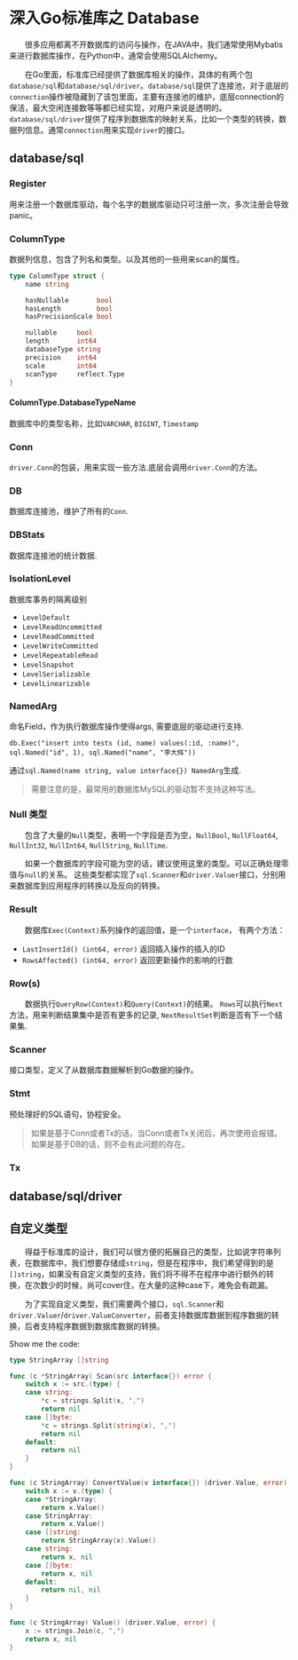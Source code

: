 # 深入Go标准库之 Database

&emsp;&emsp;很多应用都离不开数据库的访问与操作，在JAVA中，我们通常使用Mybatis来进行数据库操作，在Python中，通常会使用SQLAlchemy。

&emsp;&emsp;在Go里面，标准库已经提供了数据库相关的操作，具体的有两个包`database/sql`和`database/sql/driver`。`database/sql`提供了连接池，对于底层的`connection`操作被隐藏到了该包里面，主要有连接池的维护，底层connection的保活，最大空闲连接数等等都已经实现，对用户来说是透明的。`database/sql/driver`提供了程序到数据库的映射关系，比如一个类型的转换，数据列信息。通常`connection`用来实现`driver`的接口。

## database/sql
### Register
用来注册一个数据库驱动，每个名字的数据库驱动只可注册一次，多次注册会导致panic。
### ColumnType
数据列信息，包含了列名和类型。以及其他的一些用来scan的属性。
```go
type ColumnType struct {
    name string

    hasNullable       bool
    hasLength         bool
    hasPrecisionScale bool

    nullable     bool
    length       int64
    databaseType string
    precision    int64
    scale        int64
    scanType     reflect.Type
}
```
#### ColumnType.DatabaseTypeName
数据库中的类型名称，比如`VARCHAR`, `BIGINT`, `Timestamp`
### Conn
`driver.Conn`的包装，用来实现一些方法.底层会调用`driver.Conn`的方法。
### DB
数据库连接池，维护了所有的`Conn`.
### DBStats
数据库连接池的统计数据.
### IsolationLevel
数据库事务的隔离级别
- `LevelDefault`
- `LevelReadUncommitted`
- `LevelReadCommitted`
- `LevelWriteCommitted`
- `LevelRepeatableRead`
- `LevelSnapshot`
- `LevelSerializable`
- `LevelLinearizable`
### NamedArg
命名Field，作为执行数据库操作使得args, 需要底层的驱动进行支持.

`db.Exec("insert into tests (id, name) values(:id, :name)", sql.Named("id", 1), sql.Named("name", "李大辉"))`

通过`sql.Named(name string, value interface{}) NamedArg`生成.
> 需要注意的是，最常用的数据库MySQL的驱动暂不支持这种写法。
### Null 类型
&emsp;&emsp;包含了大量的`Null`类型，表明一个字段是否为空，`NullBool`, `NullFloat64`, `NullInt32`, `NullInt64`, `NullString`, `NullTime`.

&emsp;&emsp;如果一个数据库的字段可能为空的话，建议使用这里的类型。可以正确处理零值与`null`的关系。
这些类型都实现了`sql.Scanner`和`driver.Valuer`接口，分别用来数据库到应用程序的转换以及反向的转换。
### Result
&emsp;&emsp;数据库`Exec(Context)`系列操作的返回值，是一个`interface`， 有两个方法：
- `LastInsertId() (int64, error)` 返回插入操作的插入的ID
- `RowsAffected() (int64, error)` 返回更新操作的影响的行数
### Row(s)
&emsp;&emsp;数据执行`QueryRow(Context)`和`Query(Context)`的结果。
`Rows`可以执行`Next`方法，用来判断结果集中是否有更多的记录, `NextResultSet`判断是否有下一个结果集.
### Scanner
接口类型，定义了从数据库数据解析到Go数据的操作。
### Stmt
预处理好的SQL语句，协程安全。
> 如果是基于Conn或者Tx的话，当Conn或者Tx关闭后，再次使用会报错。
> 如果是基于DB的话，则不会有此问题的存在。
### Tx

## database/sql/driver
## 自定义类型
&emsp;&emsp;得益于标准库的设计，我们可以很方便的拓展自己的类型，比如说字符串列表，在数据库中，我们想要存储成`string`，但是在程序中，我们希望得到的是`[]string`，如果没有自定义类型的支持，我们将不得不在程序中进行额外的转换，在次数少的时候，尚可cover住，在大量的这种case下，难免会有疏漏。

&emsp;&emsp;为了实现自定义类型，我们需要两个接口，`sql.Scanner`和`driver.Valuer`/`driver.ValueConverter`，前者支持数据库数据到程序数据的转换，后者支持程序数据到数据库数据的转换。

Show me the code:
```go
type StringArray []string

func (c *StringArray) Scan(src interface{}) error {
    switch x := src.(type) {
    case string:
        *c = strings.Split(x, ",")
        return nil
    case []byte:
        *c = strings.Split(string(x), ",")
        return nil
    default:
        return nil
    }
}

func (c StringArray) ConvertValue(v interface{}) (driver.Value, error) {
    switch x := v.(type) {
    case *StringArray:
        return x.Value()
    case StringArray:
        return x.Value()
    case []string:
        return StringArray(x).Value()
    case string:
        return x, nil
    case []byte:
        return x, nil
    default:
        return nil, nil
    }
}

func (c StringArray) Value() (driver.Value, error) {
    x := strings.Join(c, ",")
    return x, nil
}
```

